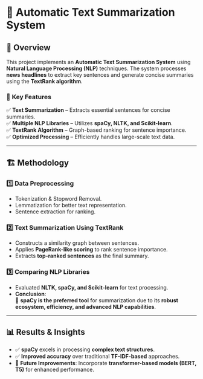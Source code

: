 # 📝 Automatic Text Summarization System

## 📌 Overview
This project implements an **Automatic Text Summarization System** using **Natural Language Processing (NLP)** techniques. The system processes **news headlines** to extract key sentences and generate concise summaries using the **TextRank algorithm**.

### 🔹 **Key Features**
✅ **Text Summarization** – Extracts essential sentences for concise summaries.  
✅ **Multiple NLP Libraries** – Utilizes **spaCy, NLTK, and Scikit-learn**.  
✅ **TextRank Algorithm** – Graph-based ranking for sentence importance.  
✅ **Optimized Processing** – Efficiently handles large-scale text data.  

---

## 🏗 **Methodology**
### **1️⃣ Data Preprocessing**
- Tokenization & Stopword Removal.
- Lemmatization for better text representation.
- Sentence extraction for ranking.

### **2️⃣ Text Summarization Using TextRank**
- Constructs a similarity graph between sentences.
- Applies **PageRank-like scoring** to rank sentence importance.
- Extracts **top-ranked sentences** as the final summary.

### **3️⃣ Comparing NLP Libraries**
- Evaluated **NLTK, spaCy, and Scikit-learn** for text processing.
- **Conclusion**:  
  🔹 **spaCy is the preferred tool** for summarization due to its **robust ecosystem, efficiency, and advanced NLP capabilities**.

---

## 📊 **Results & Insights**
- ✅ **spaCy** excels in processing **complex text structures**.
- ✅ **Improved accuracy** over traditional **TF-IDF-based** approaches.
- 🔹 **Future Improvements**: Incorporate **transformer-based models (BERT, T5)** for enhanced performance.

